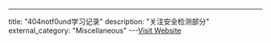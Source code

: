 ---
title: "404notf0und学习记录"
description: "关注安全检测部分"
external_category: "Miscellaneous"
---[Visit Website](https://github.com/404notf0und/Always-Learning#APT%E6%A3%80%E6%B5%8B)

